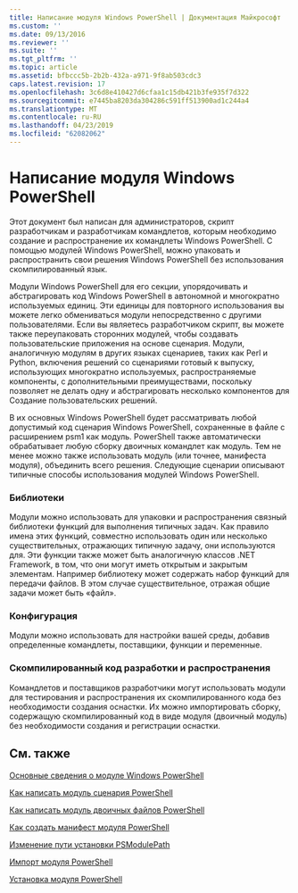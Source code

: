 ```yaml
---
title: Написание модуля Windows PowerShell | Документация Майкрософт
ms.custom: ''
ms.date: 09/13/2016
ms.reviewer: ''
ms.suite: ''
ms.tgt_pltfrm: ''
ms.topic: article
ms.assetid: bfbccc5b-2b2b-432a-a971-9f8ab503cdc3
caps.latest.revision: 17
ms.openlocfilehash: 3c6d8e410427d6cfaa1c15db421b3fe935f7d322
ms.sourcegitcommit: e7445ba8203da304286c591ff513900ad1c244a4
ms.translationtype: MT
ms.contentlocale: ru-RU
ms.lasthandoff: 04/23/2019
ms.locfileid: "62082062"
---
```

# <a name="writing-a-windows-powershell-module"></a>Написание модуля Windows PowerShell

Этот документ был написан для администраторов, скрипт разработчикам и разработчикам командлетов, которым необходимо создание и распространение их командлеты Windows PowerShell. С помощью модулей Windows PowerShell, можно упаковать и распространить свои решения Windows PowerShell без использования скомпилированный язык.

Модули Windows PowerShell для его секции, упорядочивать и абстрагировать код Windows PowerShell в автономной и многократно используемых единиц. Эти единицы для повторного использования вы можете легко обмениваться модули непосредственно с другими пользователями. Если вы являетесь разработчиком скрипт, вы можете также переупаковать сторонних модулей, чтобы создавать пользовательские приложения на основе сценария. Модули, аналогичную модулям в других языках сценариев, таких как Perl и Python, включения решений со сценариями готовый к выпуску, использующих многократно используемых, распространяемые компоненты, с дополнительными преимуществами, поскольку позволяет не делать одну и абстрагировать несколько компонентов для Создание пользовательских решений.

В их основных Windows PowerShell будет рассматривать любой допустимый код сценария Windows PowerShell, сохраненные в файле с расширением psm1 как модуль. PowerShell также автоматически обрабатывает любую сборку двоичных командлет как модуль. Тем не менее можно также использовать модуль (или точнее, манифеста модуля), объединить всего решения. Следующие сценарии описывают типичные способы использования модулей Windows PowerShell.

### <a name="libraries"></a>Библиотеки

Модули можно использовать для упаковки и распространения связный библиотеки функций для выполнения типичных задач. Как правило имена этих функций, совместно использовать один или несколько существительных, отражающих типичную задачу, они используются для. Эти функции также может быть аналогичную классов .NET Framework, в том, что они могут иметь открытым и закрытым элементам. Например библиотеку может содержать набор функций для передачи файлов. В этом случае существительное, отражая общие задачи может быть «файл».

### <a name="configuration"></a>Конфигурация

Модули можно использовать для настройки вашей среды, добавив определенные командлеты, поставщики, функции и переменные.

### <a name="compiled-code-development-and-distribution"></a>Скомпилированный код разработки и распространения

Командлетов и поставщиков разработчики могут использовать модули для тестирования и распространения их скомпилированного кода без необходимости создания оснастки. Их можно импортировать сборку, содержащую скомпилированный код в виде модуля (двоичный модуль) без необходимости создания и регистрации оснастки.

## <a name="see-also"></a>См. также

[Основные сведения о модуле Windows PowerShell](./understanding-a-windows-powershell-module.md)

[Как написать модуль сценария PowerShell](./how-to-write-a-powershell-script-module.md)

[Как написать модуль двоичных файлов PowerShell](./how-to-write-a-powershell-binary-module.md)

[Как создать манифест модуля PowerShell](http://msdn.microsoft.com/en-us/abe4c24b-e64e-4a61-81d5-18c4fceba0b6)

[Изменение пути установки PSModulePath](./modifying-the-psmodulepath-installation-path.md)

[Импорт модуля PowerShell](./importing-a-powershell-module.md)

[Установка модуля PowerShell](./installing-a-powershell-module.md)
